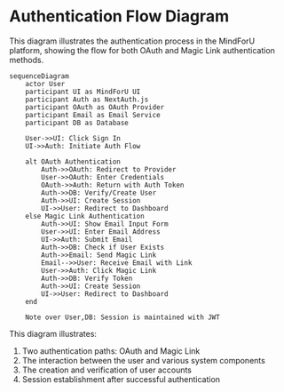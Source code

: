 # Authentication Flow Diagram

This diagram illustrates the authentication process in the MindForU platform, showing the flow for both OAuth and Magic Link authentication methods.

```mermaid
sequenceDiagram
    actor User
    participant UI as MindForU UI
    participant Auth as NextAuth.js
    participant OAuth as OAuth Provider
    participant Email as Email Service
    participant DB as Database
    
    User->>UI: Click Sign In
    UI->>Auth: Initiate Auth Flow
    
    alt OAuth Authentication
        Auth->>OAuth: Redirect to Provider
        User->>OAuth: Enter Credentials
        OAuth->>Auth: Return with Auth Token
        Auth->>DB: Verify/Create User
        Auth->>UI: Create Session
        UI->>User: Redirect to Dashboard
    else Magic Link Authentication
        Auth->>UI: Show Email Input Form
        User->>UI: Enter Email Address
        UI->>Auth: Submit Email
        Auth->>DB: Check if User Exists
        Auth->>Email: Send Magic Link
        Email-->>User: Receive Email with Link
        User->>Auth: Click Magic Link
        Auth->>DB: Verify Token
        Auth->>UI: Create Session
        UI->>User: Redirect to Dashboard
    end
    
    Note over User,DB: Session is maintained with JWT
```

This diagram illustrates:

1. Two authentication paths: OAuth and Magic Link
2. The interaction between the user and various system components
3. The creation and verification of user accounts
4. Session establishment after successful authentication
